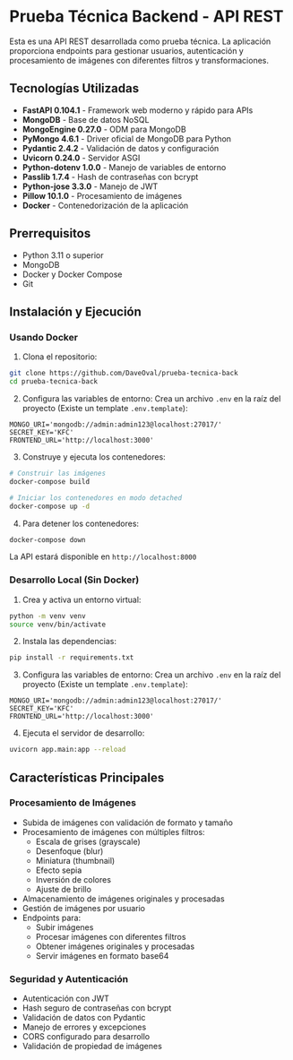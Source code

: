 # Prueba Técnica Backend - API REST

Esta es una API REST desarrollada como prueba técnica. La aplicación proporciona endpoints para gestionar usuarios, autenticación y procesamiento de imágenes con diferentes filtros y transformaciones.

## Tecnologías Utilizadas

- **FastAPI 0.104.1** - Framework web moderno y rápido para APIs
- **MongoDB** - Base de datos NoSQL
- **MongoEngine 0.27.0** - ODM para MongoDB
- **PyMongo 4.6.1** - Driver oficial de MongoDB para Python
- **Pydantic 2.4.2** - Validación de datos y configuración
- **Uvicorn 0.24.0** - Servidor ASGI
- **Python-dotenv 1.0.0** - Manejo de variables de entorno
- **Passlib 1.7.4** - Hash de contraseñas con bcrypt
- **Python-jose 3.3.0** - Manejo de JWT
- **Pillow 10.1.0** - Procesamiento de imágenes
- **Docker** - Contenedorización de la aplicación

## Prerrequisitos

- Python 3.11 o superior
- MongoDB
- Docker y Docker Compose
- Git

## Instalación y Ejecución

### Usando Docker

1. Clona el repositorio:
```bash
git clone https://github.com/DaveOval/prueba-tecnica-back
cd prueba-tecnica-back
```

2. Configura las variables de entorno:
Crea un archivo `.env` en la raíz del proyecto (Existe un template `.env.template`):
```
MONGO_URI='mongodb://admin:admin123@localhost:27017/'
SECRET_KEY='KFC'
FRONTEND_URL='http://localhost:3000'
```

3. Construye y ejecuta los contenedores:
```bash
# Construir las imágenes
docker-compose build

# Iniciar los contenedores en modo detached
docker-compose up -d

```

4. Para detener los contenedores:
```bash
docker-compose down
```

La API estará disponible en `http://localhost:8000`

### Desarrollo Local (Sin Docker)

1. Crea y activa un entorno virtual:
```bash
python -m venv venv
source venv/bin/activate  
```

2. Instala las dependencias:
```bash
pip install -r requirements.txt
```

3. Configura las variables de entorno:
Crea un archivo `.env` en la raíz del proyecto (Existe un template `.env.template`):
```
MONGO_URI='mongodb://admin:admin123@localhost:27017/'
SECRET_KEY='KFC'
FRONTEND_URL='http://localhost:3000'
```

4. Ejecuta el servidor de desarrollo:
```bash
uvicorn app.main:app --reload
```

## Características Principales

### Procesamiento de Imágenes
- Subida de imágenes con validación de formato y tamaño
- Procesamiento de imágenes con múltiples filtros:
  - Escala de grises (grayscale)
  - Desenfoque (blur)
  - Miniatura (thumbnail)
  - Efecto sepia
  - Inversión de colores
  - Ajuste de brillo
- Almacenamiento de imágenes originales y procesadas
- Gestión de imágenes por usuario
- Endpoints para:
  - Subir imágenes
  - Procesar imágenes con diferentes filtros
  - Obtener imágenes originales y procesadas
  - Servir imágenes en formato base64

### Seguridad y Autenticación
- Autenticación con JWT
- Hash seguro de contraseñas con bcrypt
- Validación de datos con Pydantic
- Manejo de errores y excepciones
- CORS configurado para desarrollo
- Validación de propiedad de imágenes